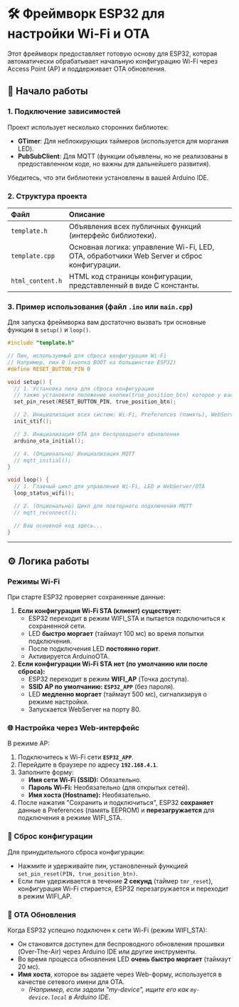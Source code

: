 # 🛠️ Фреймворк $\text{ESP32}$ для настройки $\text{Wi-Fi}$ и $\text{OTA}$

Этот фреймворк предоставляет готовую основу для $\text{ESP32}$, которая автоматически обрабатывает начальную конфигурацию $\text{Wi-Fi}$ через $\text{Access Point}$ ($\text{AP}$) и поддерживает $\text{OTA}$ обновления.

## 🚀 Начало работы

### 1\. Подключение зависимостей

Проект использует несколько сторонних библиотек:

  * **$\text{GTimer}$**: Для неблокирующих таймеров (используется для моргания $\text{LED}$).
  * **$\text{PubSubClient}$**: Для $\text{MQTT}$ (функции объявлены, но не реализованы в предоставленном коде, но важны для дальнейшего развития).

Убедитесь, что эти библиотеки установлены в вашей $\text{Arduino IDE}$.

### 2\. Структура проекта

| Файл | Описание |
| :--- | :--- |
| `template.h` | Объявления всех публичных функций (интерфейс библиотеки). |
| `template.cpp` | Основная логика: управление $\text{Wi-Fi}$, $\text{LED}$, $\text{OTA}$, обработчики $\text{Web}$ $\text{Server}$ и сброс конфигурации. |
| `html_content.h` | $\text{HTML}$ код страницы конфигурации, представленный в виде $\text{C}$ константы. |

### 3\. Пример использования (файл `.ino` или `main.cpp`)

Для запуска фреймворка вам достаточно вызвать три основные функции в `setup()` и `loop()`.

```cpp
#include "template.h"

// Пин, используемый для сброса конфигурации Wi-Fi
// Например, пин 0 (кнопка BOOT на большинстве ESP32)
#define RESET_BUTTON_PIN 0 

void setup() {
  // 1. Установка пина для сброса конфигурации
  // также установите положение кнопки(true_position_btn) которое у вас является логической единицой
  set_pin_reset(RESET_BUTTON_PIN, true_position_btn); 

  // 2. Инициализация всех систем: Wi-Fi, Preferences (память), WebServer
  init_stif(); 

  // 3. Инициализация OTA для беспроводного обновления
  arduino_ota_initial(); 

  // 4. (Опционально) Инициализация MQTT
  // mqtt_initial(); 
}

void loop() {
  // 1. Главный цикл для управления Wi-Fi, LED и WebServer/OTA
  loop_status_wifi(); 

  // 2. (Опционально) Цикл для повторного подключения MQTT
  // mqtt_reconnect(); 

  // Ваш основной код здесь...
}
```

-----

## ⚙️ Логика работы

### Режимы Wi-Fi

При старте $\text{ESP32}$ проверяет сохраненные данные:

1.  **Если конфигурация $\text{Wi-Fi}$ $\text{STA}$ (клиент) существует:**
      * $\text{ESP32}$ переходит в режим WIFI_STA и пытается подключиться к сохраненной сети.
      * $\text{LED}$ **быстро моргает** (таймаут 100 $\text{мс}$) во время попытки подключения.
      * После подключения $\text{LED}$ **постоянно горит**.
      * Активируется $\text{ArduinoOTA}$.
2.  **Если конфигурации $\text{Wi-Fi}$ $\text{STA}$ нет (по умолчанию или после сброса):**
      * $\text{ESP32}$ переходит в режим **WIFI_AP** (Точка доступа).
      * **$\text{SSID}$ $\text{AP}$ по умолчанию: `ESP32_APP`** (без пароля).
      * $\text{LED}$ **медленно моргает** (таймаут 500 $\text{мс}$), сигнализируя о режиме настройки.
      * Запускается $\text{WebServer}$ на порту 80.

### 🌐 Настройка через Web-интерфейс

В режиме $\text{AP}$:

1.  Подключитесь к $\text{Wi-Fi}$ сети **`ESP32_APP`**.
2.  Перейдите в браузере по адресу **`192.168.4.1`**.
3.  Заполните форму:
      * **Имя сети $\text{Wi-Fi}$ ($\text{SSID}$):** Обязательно.
      * **Пароль $\text{Wi-Fi}$:** Необязательно (для открытых сетей).
      * **Имя хоста ($\text{Hostname}$):** Необязательно.
4.  После нажатия "Сохранить и подключиться", $\text{ESP32}$ **сохраняет** данные в $\text{Preferences}$ (память $\text{EEPROM}$) и **перезагружается** для подключения в режиме WIFI_STA.

### 💾 Сброс конфигурации

Для принудительного сброса конфигурации:

  * Нажмите и удерживайте пин, установленный функцией `set_pin_reset(PIN, true_position_btn)`.
  * Если пин удерживается в течение **2 секунд** (таймер `tmr_reset`), конфигурация $\text{Wi-Fi}$ стирается, $\text{ESP32}$ перезагружается и переходит в режим WIFI_AP.

### 🔄 $\text{OTA}$ Обновления

Когда $\text{ESP32}$ успешно подключен к сети $\text{Wi-Fi}$ (режим WIFI_STA):

  * Он становится доступен для беспроводного обновления прошивки (Over-The-Air) через $\text{Arduino IDE}$ или другие инструменты.
  * Во время процесса обновления $\text{LED}$ **очень быстро моргает** (таймаут 20 $\text{мс}$).
  * **Имя хоста**, которое вы задаете через $\text{Web}$-форму, используется в качестве сетевого имени для $\text{OTA}$.
      * *(Например, если задали "my-device", ищите его как `my-device.local` в Arduino IDE*.
